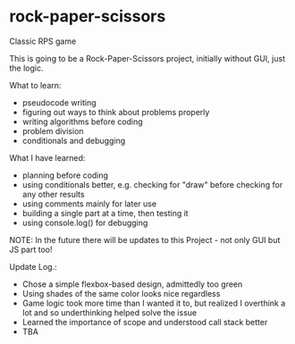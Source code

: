 # rock-paper-scissors
Classic RPS game

This is going to be a Rock-Paper-Scissors project, initially without GUI, just the logic.  

What to learn:  
- pseudocode writing  
- figuring out ways to think about problems properly  
- writing algorithms before coding  
- problem division  
- conditionals and debugging  

What I have learned:  
- planning before coding  
- using conditionals better, e.g. checking for "draw" before checking for any other results  
- using comments mainly for later use  
- building a single part at a time, then testing it  
- using console.log() for debugging  

NOTE: In the future there will be updates to this Project - not only GUI but JS part too!  

Update Log.:  
- Chose a simple flexbox-based design, admittedly too green  
- Using shades of the same color looks nice regardless  
- Game logic took more time than I wanted it to, but realized I overthink a lot and so underthinking helped solve the issue  
- Learned the importance of scope and understood call stack better  
- TBA